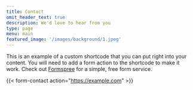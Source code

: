 ```yaml
---
title: Contact
omit_header_text: true
description: We'd love to hear from you
type: page
menu: main
featured_image: '/images/background/1.jpeg'
---
```



This is an example of a custom shortcode that you can put right into your content. You will need to add a form action to the shortcode to make it work. Check out [Formspree](https://formspree.io/) for a simple, free form service. 

{{< form-contact action="https://example.com"  >}}
